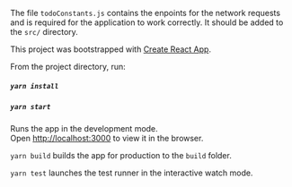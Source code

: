 The file `todoConstants.js` contains the enpoints for the network requests and is required for the application to work correctly. It should be added to the `src/` directory.

This project was bootstrapped with [Create React App](https://github.com/facebookincubator/create-react-app).

From the project directory, run:
##### `yarn install`
##### `yarn start`

Runs the app in the development mode.<br>
Open [http://localhost:3000](http://localhost:3000) to view it in the browser.

`yarn build` builds the app for production to the `build` folder.<br>

`yarn test` launches the test runner in the interactive watch mode.<br>
